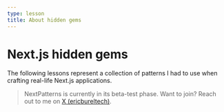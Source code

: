 ```yaml
---
type: lesson
title: About hidden gems
---
```


# Next.js hidden gems

The following lessons represent a collection of patterns
I had to use when crafting real-life Next.js applications.

> NextPatterns is currently in its beta-test phase.
> Want to join? Reach out to me on [X (ericbureltech)](https://x.com/ericbureltech).